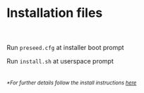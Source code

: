 # Installation files
<br><br>
Run `preseed.cfg` at installer boot prompt

Run `install.sh` at userspace prompt
<br><br><br>
<sub>_*For further details follow the install instructions [here](https://github.com/superdamo/dotfiles/blob/master/README.md)_</sub>
